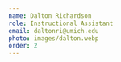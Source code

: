 ```yaml
---
name: Dalton Richardson
role: Instructional Assistant
email: daltonri@umich.edu
photo: images/dalton.webp
order: 2
---
```

